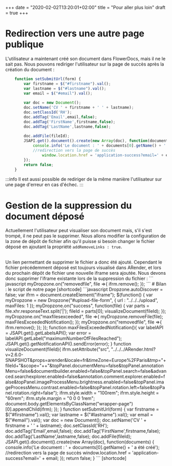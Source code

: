 +++
 date = "2020-02-02T13:20:01+02:00"
title = "Pour aller plus loin"
draft = true
+++

# Redirection vers une autre page publique
L'utilisateur a maintenant créé son document dans FlowerDocs, mais il ne le sait pas. Nous pouvons rediriger l'utilisateur sur la page de succès après la création du document : 
```javascript 
	function setSubmitUrl(form) {
		var firstname = $("#firstname").val();
  		var lastname = $("#lastname").val();
  		var email = $("#email").val();
  		
		var doc = new Document();
		doc.setName('CV ' + firstname + ' ' + lastname);
		doc.setClassId('RH');
		doc.addTag('Email',email,false);
		doc.addTag('FirstName',firstname,false);
		doc.addTag('LastName',lastname,false);
  		
		doc.addFile(fileId);
		JSAPI.get().document().create(new Array(doc), function(documents) {
			console.info('Le document : ' + documents[0].getName() + ' a été créé');
			//redirection vers la page de succès
				window.location.href = 'application-success?email=' + email;
		});
		return false;
	}
```
:::info
Il est aussi possible de rediriger de la même manière l'utilisateur sur une page d'erreur en cas d'échec. 
:::

# Gestion de la suppression du document déposé
Actuellement l'utilisateur peut visualiser son document mais, s'il s'est trompé, il ne peut pas le supprimer. Nous allons modifier la configuration de la zone de dépôt de fichier afin qu'il puisse si besoin changer le fichier déposé en ajoutant la propriété `addRemoveLinks : true`. 

<br/>
Un lien permettant de supprimer le fichier a donc été ajouté. Cependant le fichier précédemment déposé est toujours visualisé dans ARender, et lors du prochain dépôt de fichier une nouvelle iframe sera ajoutée. Nous devons donc supprimer l'iframe existante lors de la suppression du fichier : 
``` javascript
myDropzone.on("removedfile", file =>{
  			ifrm.remove();
  		});
```
# Bilan : le script de notre page
[shortcode]
```javascript
	Dropzone.autoDiscover = false;
  	var ifrm = document.createElement("iframe");
	$(function() {
		var myDropzone = new Dropzone("#upload-file-form", {
			url : "../../../upload",
  			maxFiles: 1
		});
		myDropzone.on("success", function(file) {
			var parts = file.xhr.responseText.split('|');
			fileId = parts[0];
  			visualizeDocument(fileId);
		});
  		myDropzone.on("maxfilesexceeded", file =>{
  			myDropzone.removeFile(file);
  			maxFilesExceededNotification();
  		});
		myDropzone.on("removedfile", file =>{
  			ifrm.remove();
  		});
	});
	function maxFilesExceededNotification(){
  		var labelAPI = JSAPI.get().getLabelsAPI();
  		var error = labelAPI.getLabel("maximumNumberOfFilesReached");
  		JSAPI.get().getNotificationAPI().sendError(error);
  	} 
  	function visualizeDocument(fileId){
  			ifrm.setAttribute("src", "../../../ARender.html?v=2.6.0-SNAPSHOT&props=arender&locale=fr&timeZone=Europe%2FParis&tmp="+fileId+"&scope="+<scope>+"&topPanel.documentMenu=false&topPanel.annotationMenu=false&documentbuilder.enabled=false&topPanel.search=false&advanced.searchexplorer.enabled=false&annotation.comment.explorer.enabled=false&topPanel.imageProcessMenu.brightness.enabled=false&topPanel.imageProcessMenu.contrast.enabled=false&topPanel.rotation.left=false&topPanel.rotation.right=false");
        	ifrm.style.width = "100rem";
        	ifrm.style.height = "60rem";
  			ifrm.style.margin = "0 0 0 1rem";
        	document.body.getElementsByClassName("wrapper-page")[0].appendChild(ifrm);
		});
  	}
		function setSubmitUrl(form) {
		var firstname = $("#firstname").val();
  		var lastname = $("#lastname").val();
  		var email = $("#email").val();
		var doc = new Document();
		doc.setName('CV ' + firstname + ' ' + lastname);
		doc.setClassId('RH');
		doc.addTag('Email',email,false);
		doc.addTag('FirstName',firstname,false);
		doc.addTag('LastName',lastname,false);
		doc.addFile(fileId);
		JSAPI.get().document().create(new Array(doc), function(documents) {
			console.info('Le document : ' + documents[0].getName() + ' a été créé');
			//redirection vers la page de succès
				window.location.href = 'application-success?email=' + email;
		});
		return false;
	}
```
[shortcode]